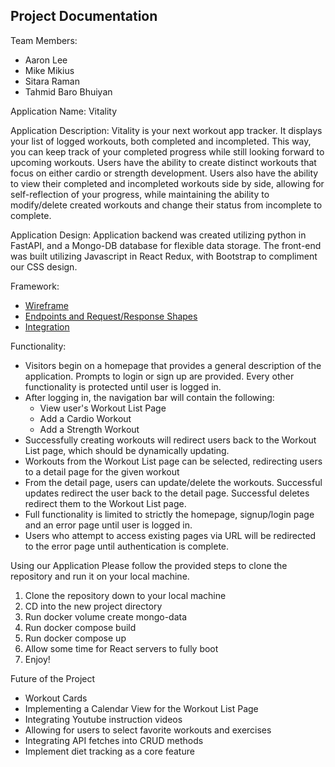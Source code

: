 ## Project Documentation

Team Members:
- Aaron Lee
- Mike Mikius
- Sitara Raman
- Tahmid Baro Bhuiyan

Application Name: Vitality

Application Description: Vitality is your next  workout app tracker. It displays your list of logged workouts, both completed and incompleted. This way, you can keep track of your completed progress while still looking forward to upcoming workouts. Users have the ability to create distinct workouts that focus on either cardio or strength development. Users also have the ability to view their completed and incompleted workouts side by side, allowing for self-reflection of your progress, while maintaining the ability to modify/delete created workouts and change their status from incomplete to complete.

Application Design:
Application backend was created utilizing python in FastAPI, and a Mongo-DB database for flexible data storage. The front-end was built utilizing Javascript in React Redux, with Bootstrap to compliment our CSS design.

Framework:
- [Wireframe](docs/Project_Wireframes.png)
- [Endpoints and Request/Response Shapes](docs/API_ENDPOINTS.MD)
- [Integration](docs/Integrations.md)

Functionality:
- Visitors begin on a homepage that provides a general description of the application. Prompts to login or sign up are provided. Every other functionality is protected until user is logged in.
- After logging in, the navigation bar will contain the following:
    - View user's Workout List Page
    - Add a Cardio Workout
    - Add a Strength Workout
- Successfully creating workouts will redirect users back to the Workout List page, which should be dynamically updating.
- Workouts from the Workout List page can be selected, redirecting users to a detail page for the given workout
- From the detail page, users can update/delete the workouts. Successful updates redirect the user back to the detail page. Successful deletes redirect them to the Workout List page.
- Full functionality is limited to strictly the homepage, signup/login page and an error page until user is logged in.
- Users who attempt to access existing pages via URL will be redirected to the error page until authentication is complete.

Using our Application
Please follow the provided steps to clone the repository and run it on your local machine.
1. Clone the repository down to your local machine
2. CD into the new project directory
3. Run docker volume create mongo-data
4. Run docker compose build
5. Run docker compose up
6. Allow some time for React servers to fully boot
7. Enjoy!

Future of the Project
- Workout Cards
- Implementing a Calendar View for the Workout List Page
- Integrating Youtube instruction videos
- Allowing for users to select favorite workouts and exercises
- Integrating API fetches into CRUD methods
- Implement diet tracking as a core feature
